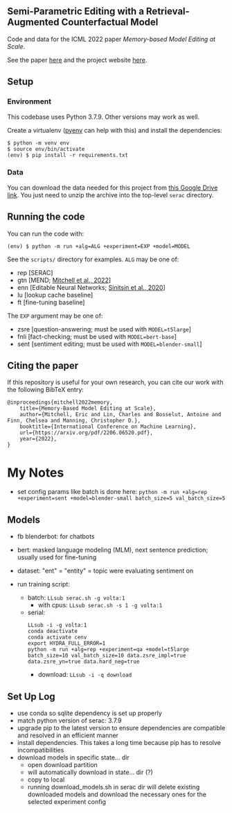 ## Semi-Parametric Editing with a Retrieval-Augmented Counterfactual Model

Code and data for the ICML 2022 paper *Memory-based Model Editing at Scale*.

See the paper [here](https://arxiv.org/pdf/2206.06520.pdf) and the project website [here](https://sites.google.com/view/serac-editing).

## Setup

### Environment

This codebase uses Python 3.7.9. Other versions may work as well.

Create a virtualenv ([pyenv](https://github.com/pyenv/pyenv) can help with this)
and install the dependencies:

    $ python -m venv env
    $ source env/bin/activate
    (env) $ pip install -r requirements.txt

### Data

You can download the data needed for this project from
[this Google Drive link](https://drive.google.com/file/d/1W-7Yb0eMxwZqdr7aeSgvZnbFKkzwavn6/view?usp=sharing).
You just need to unzip the archive into the top-level `serac` directory.

## Running the code

You can run the code with:

    (env) $ python -m run +alg=ALG +experiment=EXP +model=MODEL
    
See the `scripts/` directory for examples. `ALG` may be one of:
- rep [SERAC]
- gtn [MEND; [Mitchell et al., 2022](https://arxiv.org/pdf/2110.11309.pdf)]
- enn [Editable Neural Networks; [Sinitsin et al., 2020](https://arxiv.org/pdf/2004.00345.pdf)]
- lu [lookup cache baseline]
- ft [fine-tuning baseline]

The `EXP` argument may be one of:
- zsre [question-answering; must be used with `MODEL=t5large`]
- fnli [fact-checking; must be used with `MODEL=bert-base`]
- sent [sentiment editing; must be used with `MODEL=blender-small`]

## Citing the paper
If this repository is useful for your own research, you can cite our work with the following BibTeX entry:

    @inproceedings{mitchell2022memory,
        title={Memory-Based Model Editing at Scale},
        author={Mitchell, Eric and Lin, Charles and Bosselut, Antoine and Finn, Chelsea and Manning, Christopher D.},
        booktitle={International Conference on Machine Learning},
        url={https://arxiv.org/pdf/2206.06520.pdf},
        year={2022},
    }  

# My Notes
- set config params like batch is done here: 
`python -m run +alg=rep +experiment=sent +model=blender-small batch_size=5 val_batch_size=5`

## Models
- fb blenderbot: for chatbots
- bert: masked language modeling (MLM), next sentence prediction; usually used for fine-tuning

- dataset: "ent" = "entity" = topic were evaluating sentiment on

- run training script: 
    - batch: `LLsub serac.sh -g volta:1`
        - with cpus: `LLsub serac.sh -s 1 -g volta:1`
    - serial: 
        ```
        LLsub -i -g volta:1
        conda deactivate
        conda activate cenv
        export HYDRA_FULL_ERROR=1
        python -m run +alg=rep +experiment=qa +model=t5large batch_size=10 val_batch_size=10 data.zsre_impl=true data.zsre_yn=true data.hard_neg=true
        ```
        - download: `LLsub -i -q download`

<!-- left off comment is where i left off hehe -->

## Set Up Log
- use conda so sqlite dependency is set up properly
- match python version of serac: 3.7.9
- upgrade pip to the latest version to ensure dependencies are compatible and resolved in an efficient manner
- install dependencies. This takes a long time because pip has to resolve incompatibilities
- download models in specific state... dir
    - open download partition
    - will automatically download in state... dir (?)
    - copy to local
    - running download_models.sh in serac dir will delete existing downloaded models and download the necessary ones for the selected experiment config